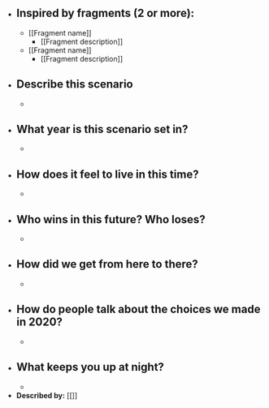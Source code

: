 - ## Inspired by fragments (2 or more):
    - [[Fragment name]]
        - [[Fragment description]]
    - [[Fragment name]]
        - [[Fragment description]]
- ## Describe this scenario
    - 
- ## What year is this scenario set in?
    - 
- ## How does it feel to live in this time?
    - 
- ## Who wins in this future? Who loses?
    - 
- ## How did we get from here to there?
    - 
- ## How do people talk about the choices we made in 2020?
    - 
- ## What keeps you up at night?
    - 
- **Described by:** [[]]
